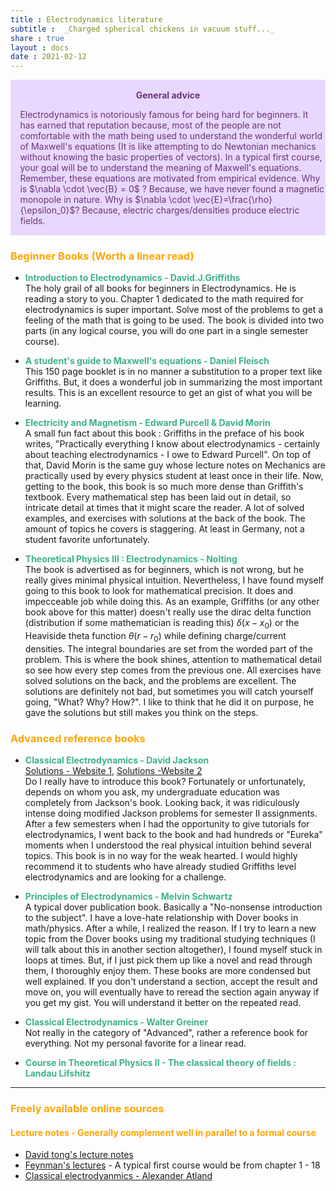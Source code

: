 ```yaml
---
title : Electrodynamics literature
subtitle :  _Charged spherical chickens in vacuum stuff..._
share : true
layout : docs
date : 2021-02-12
---
```



<!--
### <span style="color:orange"> General advice </span>
Electrodynamics is notoriously famous for being hard for beginners. It has earned that reputation because, most of the people are not comfortable with the math being used to understand the wonderful world of Maxwell's equations (It is like attempting to do Newtonian mechanics without knowing the basic properties of vectors). In a typical first course, your goal will be to understand the meaning of Maxwell's equations. Remember, these equations are motivated from empirical evidence. Why is $\nabla \cdot \vec{B} = 0$ ? Because, we have never found a magnetic monopole in nature.  Why is $\nabla \cdot \vec{E}=\frac{\rho}{\epsilon_0}$? Because, electric charges/densities produce electric fields.
-->


<div class="warning" style='padding:0.1em; background-color:#E9D8FD; color:#69337A'>
<span>
<p style='margin-top:1em; text-align:center'>
<b>General advice</b></p>
<p style='margin-left:1em;'>
Electrodynamics is notoriously famous for being hard for beginners. It has earned that reputation because, most of the people are not comfortable with the math being used to understand the wonderful world of Maxwell's equations (It is like attempting to do Newtonian mechanics without knowing the basic properties of vectors). In a typical first course, your goal will be to understand the meaning of Maxwell's equations. Remember, these equations are motivated from empirical evidence. Why is $\nabla \cdot \vec{B} = 0$ ? Because, we have never found a magnetic monopole in nature.  Why is $\nabla \cdot \vec{E}=\frac{\rho}{\epsilon_0}$? Because, electric charges/densities produce electric fields.
</p>
<!---<p style='margin-bottom:1em; margin-right:1em; text-align:right; font-family:Georgia'> <b>- Gary Provost</b> <i>(100 Ways to Improve Your Writing, 1985)</i>
</p></span>-->
</div>


### <span style="color:orange">Beginner Books (Worth a linear read) </span>

- <span style = "color:#3db18b"> **Introduction to Electrodynamics - David.J.Griffiths** </span> <br>The holy grail of all books for beginners in Electrodynamics. He is reading a story to you. Chapter 1 dedicated to the math required for electrodynamics is super important. Solve most of the problems to get a feeling of the math that is going to be used.  The book is divided into two parts (in any logical course, you will do one part in a single semester course). 

- <span style = "color:#3db18b">**A student's guide to Maxwell's  equations - Daniel Fleisch**</span> <br>This 150 page booklet is in no manner a substitution to a proper text like Griffiths. But, it does a wonderful job in summarizing the most important results. This is an excellent resource to get an gist of what you will be learning.

- <span style = "color:#3db18b"> **Electricity and Magnetism - Edward Purcell & David Morin** </span> <br>A small fun fact about this book : Griffiths in the preface of his book writes, "Practically everything I know about electrodynamics - certainly about teaching electrodynamics - I owe to Edward Purcell". On top of that, David Morin is the same guy whose lecture notes on Mechanics are practically used by every physics student at least once in their life. 
  Now, getting to the book, this book is so much more dense than Griffith's textbook. Every mathematical step has been laid out in detail, so intricate detail at times that it might scare the reader. A lot of solved examples, and exercises with solutions at the back of the book. The amount of topics he covers is staggering. At least in Germany, not a student favorite unfortunately. 

- <span style = "color:#3db18b">**Theoretical Physics III : Electrodynamics - Nolting**  </span> <br>The book is advertised as for beginners, which is not wrong, but he really gives minimal physical intuition. Nevertheless, I have found myself going to this book to look for mathematical precision. It does and impecceable job while doing this. As an example, Griffiths (or any other book above for this matter) doesn't really use the dirac delta function (distribution if some mathematician is reading this) $\delta(x-x_0)$ or the Heaviside theta function $\theta(r-r_0)$ while defining charge/current densities. The integral boundaries are set from the worded part of the problem. This is where the book shines, attention to mathematical detail so see how every step comes from the previous one. All exercises have solved solutions on the back, and the problems are excellent. The solutions are definitely not bad, but sometimes you will catch yourself going, "What? Why? How?". I like to think that he did it on purpose, he gave the solutions but still makes you think on the steps. 

### <span style="color:orange"> Advanced reference books </span>

- <span style = "color:#3db18b"> **Classical Electrodynamics - David Jackson** </span><br>[Solutions - Website 1](http://www-personal.umich.edu/~pran/jackson/), [Solutions -Website 2](http://www-personal.umich.edu/~jbourj/em.htm) <br>Do I really have to introduce this book? Fortunately or unfortunately, depends on whom you ask, my undergraduate education was completely from Jackson's book. Looking back, it was ridiculously intense doing modified Jackson problems for semester II assignments. After a few semesters when I had the opportunity to give tutorials for electrodynamics, I went back to the book and had hundreds or "Eureka" moments when I understood the real physical intuition behind several topics. This book is in no way for the weak hearted. I would highly recommend it to students who have already studied Griffiths level electrodynamics and are looking for a challenge. 

- <span  style = "color:#3db18b"> **Principles of Electrodynamics - Melvin Schwartz** </span><br>A typical dover publication book. Basically a "No-nonsense introduction to the subject". I have a love-hate relationship with Dover books in math/physics. After a while, I realized the reason. If I try to learn a new topic from the Dover books using my traditional studying techniques (I will talk about this in another section altogether), I found myself stuck in loops at times. But, if I just pick them up like a novel and read through them, I thoroughly enjoy them. These books are more condensed but well explained. If you don't understand a section, accept the result and move on, you will eventually have to reread the section again anyway if you get my gist. You will understand it better on the repeated read. 

- <span  style = "color:#3db18b"> **Classical Electrodynamics - Walter Greiner** </span><br>Not really in the category of "Advanced", rather a reference book for everything. Not my personal favorite for a linear read.

- <span  style = "color:#3db18b"> **Course in Theoretical Physics II - The classical theory of fields : Landau Lifshitz** </span>

<hr>

### <span style="color:orange">Freely available online sources </span>

#### <span style="color:orange">Lecture notes - Generally complement well in parallel to a formal course</span>

- [David tong's lecture notes ](http://www.damtp.cam.ac.uk/user/tong/em.html) 
- [Feynman's lectures](https://www.feynmanlectures.caltech.edu/II_toc.html) - A typical first course would be from chapter 1 - 18
- [Classical electrodyanmics - Alexander Atland](https://klassfeldtheorie.files.wordpress.com/2018/11/main3.pdf)
